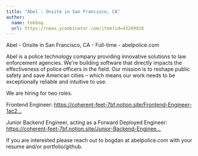 ```yaml
---
title: "Abel : Onsite in San Francisco, CA"
author:
  name: tekbog
  url: https://news.ycombinator.com/item?id=43249928
---
```

Abel - Onsite in San Francisco, CA - Full-time - abelpolice.com

Abel is a police technology company providing innovative solutions to law enforcement agencies. 
We&#x27;re building software that directly impacts the effectiveness of police officers in the field. Our mission is to reshape public safety and save American cities – which means our work needs to be exceptionally reliable and intuitive to use.

We are hiring for two roles.

Frontend Engineer:
<a href="https:&#x2F;&#x2F;coherent-feet-7bf.notion.site&#x2F;Frontend-Engineer-1ac2bc68306b80cfa9c4da9ac07287ad" rel="nofollow">https:&#x2F;&#x2F;coherent-feet-7bf.notion.site&#x2F;Frontend-Engineer-1ac2...</a>

Junior Backend Engineer, acting as a Forward Deployed Engineer:
<a href="https:&#x2F;&#x2F;coherent-feet-7bf.notion.site&#x2F;Junior-Backend-Engineer-1ac2bc68306b807794b7e16bfa37f280" rel="nofollow">https:&#x2F;&#x2F;coherent-feet-7bf.notion.site&#x2F;Junior-Backend-Enginee...</a>

If you are interested please reach out to bogdan at abelpolice.com with your resume and&#x2F;or portfolio&#x2F;github.
<JobApplication />
